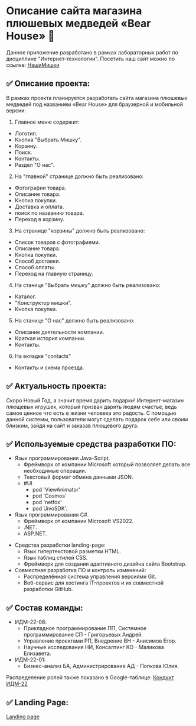 # Описание сайта магазина плюшевых медведей «Bear House» 🧸
Данное приложение разработано в рамках лабораторных работ по дисциплине "Интернет-технологии".
Посетить наш сайт можно по ссылке: [НашиМишки](https://saintmantis.github.io/bear-house-landing-page/)


## ✅ Описание проекта:
В рамках проекта планируется разработать сайта магазина плюшевых медведей под названием «Bear House» для браузерной и мобильной версии:
1. Главное меню содержит:
  * Логотип.
  * Кнопка "Выбрать Мишку".
  * Корзину.
  * Поиск.
  * Контакты.
  * Раздел "О нас".

2. На "главной" странице должно быть реализовано:
  * Фотографии товара.
  * Описание товара.
  * Кнопка покупки.
  * Доставка и оплата.
  * поиск по названию товара.
  * Переход в корзину.

3. На странице "корзины" должно быть реализовано:
  * Список товаров с фотографиями.
  * Описание товара.
  * Кнопка покупки.
  * Способ доставки.
  * Способ оплаты.
  * Переход на главную страницу.

4. На станице "Выбрать мишку" должно быть реализовано:
  * Каталог.
  * "Конструктор мишки".
  * Кнопка покупки.

5. На станице "О нас" должно быть реализовано:
  * Описание деятельности компании.
  * Краткая история компании.
  * Контакты.

6. На вкладке "contacts"
  * Контакты и схема проезда.


## ✅ Актуальность проекта:
Скоро Новый Год, а значит время дарить подарки!
Интернет-магазин плющевых игрушек, который призван дарить людям счастье, ведь самое ценное что есть в жизни человека это радость. С помощью данной системы, пользователи могут сделать подарок себе или своим близким, зайдя на сайт и заказав плющевого друга.

## ✅ Используемые средства разработки ПО:

+ Язык программирования Java-Script.
  + Фреймворк от компании Microsoft который позволяет делать все необходимые операции.
  + Текстовый формат обмена данными JSON.
  + #UI
    * pod 'ViewAnimator'
    * pod 'Cosmos'
    * pod 'netfox'
    * pod 'JivoSDK'.
+ Язык программирования C#.
  + Фреймворк от компании Microsoft VS2022.
  + .NET.
  + ASP.NET.
* Средства разработки landing-page:
  + Язык гипертекстовой разметки HTML.
  + Язык таблиц стилей CSS.
  + Фреймворк для создания адаптивного дизайна сайта Bootstrap.
* Совместная разработка ПО и контроль изменений:
  + Распределённая система управления версиями Git.
  + Веб-сервис для хостинга IT-проектов и их совместной разработки GitHub.


## ✅ Состав команды:

+ ИДМ-22-08:
  * Прикладное программирование ПП, Системное программирование СП - Григорьевых Андрей.
  * Управление проектами РП, Внедрение ВН - Анисимов Егор.
  * Научные исследования НИ, Консалтинг КО - Маликова Елизавета.
+ ИДМ-22-01:
  * Бизнес-анализ БА, Администрирование АД - Попкова Юлия.

Распределение ролей также показано в Google-таблице:
[Кондуит ИДМ-22](https://docs.google.com/spreadsheets/d/1ypxgDUpNsaAK5PH90dTfGKdtDnWaeEDWfupEbDokN6A/edit?usp=sharing)


## ✅ Landing Page:
[Landing page](https://saintmantis.github.io/bear-house-landing-page/)